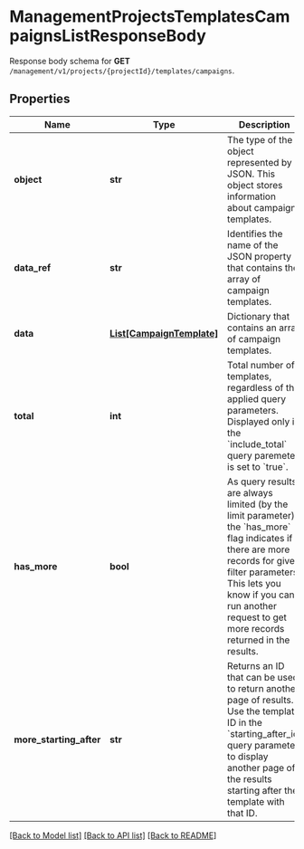 # ManagementProjectsTemplatesCampaignsListResponseBody

Response body schema for **GET** `/management/v1/projects/{projectId}/templates/campaigns`.

## Properties

Name | Type | Description | Notes
------------ | ------------- | ------------- | -------------
**object** | **str** | The type of the object represented by JSON. This object stores information about campaign templates. | [optional] [default to 'list']
**data_ref** | **str** | Identifies the name of the JSON property that contains the array of campaign templates. | [optional] [default to 'data']
**data** | [**List[CampaignTemplate]**](CampaignTemplate.md) | Dictionary that contains an array of campaign templates. | [optional] 
**total** | **int** | Total number of templates, regardless of the applied query parameters. Displayed only if the &#x60;include_total&#x60; query paremeter is set to &#x60;true&#x60;. | [optional] 
**has_more** | **bool** | As query results are always limited (by the limit parameter), the &#x60;has_more&#x60; flag indicates if there are more records for given filter parameters. This lets you know if you can run another request to get more records returned in the results. | [optional] 
**more_starting_after** | **str** | Returns an ID that can be used to return another page of results. Use the template ID in the &#x60;starting_after_id&#x60; query parameter to display another page of the results starting after the template with that ID. | [optional] 

[[Back to Model list]](../README.md#documentation-for-models) [[Back to API list]](../README.md#documentation-for-api-endpoints) [[Back to README]](../README.md)


